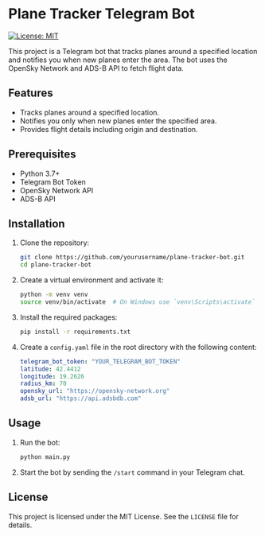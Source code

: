 # Plane Tracker Telegram Bot

 [![License: MIT](https://img.shields.io/badge/License-MIT-yellow.svg)](https://opensource.org/licenses/MIT)

This project is a Telegram bot that tracks planes around a specified location and notifies you when new planes enter the area. The bot uses the OpenSky Network and ADS-B API to fetch flight data.

## Features

- Tracks planes around a specified location.
- Notifies you only when new planes enter the specified area.
- Provides flight details including origin and destination.

## Prerequisites

- Python 3.7+
- Telegram Bot Token
- OpenSky Network API
- ADS-B API

## Installation

1. Clone the repository:
    ```sh
    git clone https://github.com/yourusername/plane-tracker-bot.git
    cd plane-tracker-bot
    ```

2. Create a virtual environment and activate it:
    ```sh
    python -m venv venv
    source venv/bin/activate  # On Windows use `venv\Scripts\activate`
    ```

3. Install the required packages:
    ```sh
    pip install -r requirements.txt
    ```

4. Create a `config.yaml` file in the root directory with the following content:
    ```yaml
    telegram_bot_token: "YOUR_TELEGRAM_BOT_TOKEN"
    latitude: 42.4412
    longitude: 19.2626
    radius_km: 70
    opensky_url: "https://opensky-network.org"
    adsb_url: "https://api.adsbdb.com"
    ```

## Usage

1. Run the bot:
    ```sh
    python main.py
    ```
2. Start the bot by sending the `/start` command in your Telegram chat.

## License

This project is licensed under the MIT License. See the `LICENSE` file for details.
